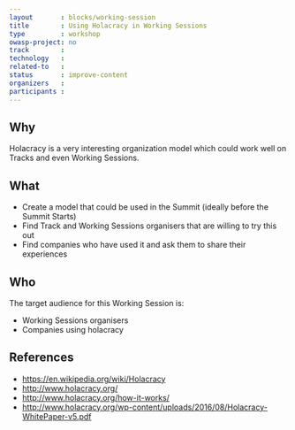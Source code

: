 ```yaml
---
layout       : blocks/working-session
title        : Using Holacracy in Working Sessions
type         : workshop
owasp-project: no
track        :
technology   :
related-to   :
status       : improve-content
organizers   :
participants :
---
```


## Why

Holacracy is a very interesting organization model which could work well on Tracks and even Working Sessions.

## What

 - Create a model that could be used in the Summit (ideally before the Summit Starts)
 - Find Track and Working Sessions organisers that are willing to try this out
 - Find companies who have used it and ask them to share their experiences

## Who

The target audience for this Working Session is:

 - Working Sessions organisers
 - Companies using holacracy

## References

 - https://en.wikipedia.org/wiki/Holacracy
 - http://www.holacracy.org/
 - http://www.holacracy.org/how-it-works/
 - http://www.holacracy.org/wp-content/uploads/2016/08/Holacracy-WhitePaper-v5.pdf
